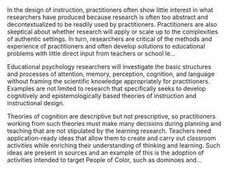 
In the design of instruction, practitioners often show little interest in what researchers have produced because research is often too abstract and decontextualized to be readily used by practitioners. Practitioners are also skeptical about whether research will apply or scale up to the complexities of authentic settings. In turn, researchers are critical of the methods and experience of practitioners and often develop solutions to educational problems with little direct input from teachers or school le...

Educational psychology researchers will investigate the basic structures and processes of attention, memory, perception, cognition, and language without framing the scientific knowledge appropriately for practitioners. Examples are not limited to research that specifically seeks to develop cognitively and epistemologically based theories of instruction and instructional design.

Theories of cognition are descriptive but not prescriptive, so practitioners working from such theories must make many decisions during planning and teaching that are not stipulated by the learning research. Teachers need application-ready ideas that allow them to create and carry out classroom activities while enriching their understanding of thinking and learning. Such ideas are present in sources and an example of this is the adoption of activities intended to target People of Color, such as dominoes and...

